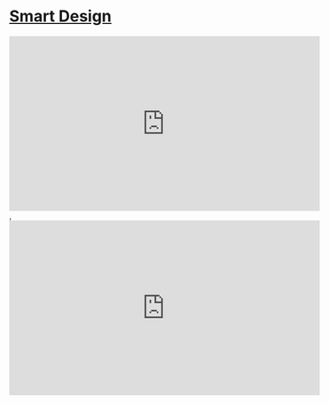 # [Smart Design](/wilcom-docs/Summary/summary_-_create/Smart_Design)

<iframe src="https://www.youtube.com/embed/N45qjepfea4" frameborder="0" 
      allow="accelerometer; autoplay; clipboard-write; encrypted-media; gyroscope; picture-in-picture" 
      allowfullscreen="" style="width: 560px; height: 315px;">
</iframe>
  ,
<iframe src="https://www.youtube.com/embed/rJo6CWJ5uFU" frameborder="0" 
      allow="accelerometer; autoplay; clipboard-write; encrypted-media; gyroscope; picture-in-picture" 
      allowfullscreen="" style="width: 560px; height: 315px;">
</iframe>
